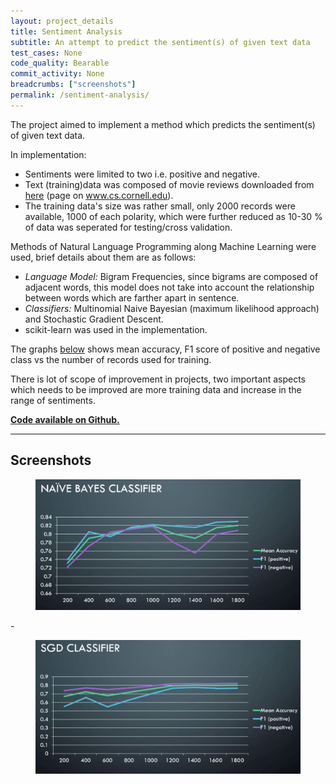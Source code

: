 ```yaml
---
layout: project_details
title: Sentiment Analysis
subtitle: An attempt to predict the sentiment(s) of given text data
test_cases: None
code_quality: Bearable
commit_activity: None
breadcrumbs: ["screenshots"]
permalink: /sentiment-analysis/
---
```


<div class="content" markdown="1">

The project aimed to implement a method which predicts the sentiment(s) of given text data.

In implementation:
- Sentiments were limited to two i.e. positive  and negative.
- Text (training)data was composed of movie reviews downloaded from [here](http://www.cs.cornell.edu/people/pabo/movie-review-data/) (page on www.cs.cornell.edu).
- The training data's size was rather small, only 2000 records were available, 1000 of each polarity, which were further reduced as 10-30 % of data was seperated for testing/cross validation.

Methods of Natural Language Programming along Machine Learning were used, brief details about them are as follows:
- *Language Model:* Bigram Frequencies, since bigrams are composed of adjacent words, this model does not take into account the relationship between words which are farther apart in sentence.
- *Classifiers:* Multinomial Naive Bayesian (maximum likelihood approach) and Stochastic Gradient Descent.
- scikit-learn was used in the implementation.

The graphs [below](#screenshots) shows mean accuracy, F1 score of positive and negative class vs the number of records used for training.

There is lot of scope of improvement in projects, two important aspects which needs to be improved are more training data and increase in the range of sentiments.

**[Code available on Github.](https://github.com/codebuff/sentiment-analysis)**

---

## Screenshots
    
</div>

<figure class="image is-16by9">
    <img src="/img/sentiment-analysis/landscape/0.jpeg">
</figure>
-
<figure class="image is-16by9">
    <img src="/img/sentiment-analysis/landscape/1.jpeg">
</figure>
